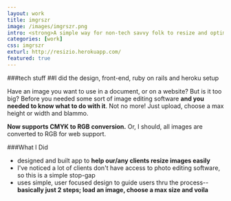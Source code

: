 ```yaml
---
layout: work
title: imgrszr
image: /images/imgrszr.png
intro: <strong>A simple way for non-tech savvy folk to resize and optimize images for use on the web.</strong> A Ruby on Rails app, I designed and built the UI &amp; front-end, and did most of the Rails work.
categories: [work]
css: imgrszr
exturl: http://resizio.herokuapp.com/
featured: true
---
```


###tech stuff
##I did the design, front-end, ruby on rails and heroku setup

Have an image you want to use in a document, or on a website? But is it too big? Before you needed some sort of image editing software **and you needed to know what to do with it**. Not no more! Just upload, choose a max height or width and blammo.

**Now supports CMYK to RGB conversion.** Or, I should, all images are converted to RGB for web support.

###What I Did

- designed and built app to **help our/any clients resize images easily**
- I've noticed a lot of clients don't have access to photo editing software, so this is a simple stop-gap
- uses simple, user focused design to guide users thru the process--**basically just 2  steps; load an image, choose a max size and voila**